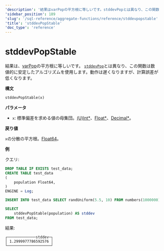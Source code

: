 ```yaml
---
'description': '結果はvarPopの平方根に等しいです。stddevPopとは異なり、この関数は数値的に安定したアルゴリズムを使用しています。'
'sidebar_position': 189
'slug': '/sql-reference/aggregate-functions/reference/stddevpopstable'
'title': 'stddevPopStable'
'doc_type': 'reference'
---
```



# stddevPopStable

結果は、[varPop](../../../sql-reference/aggregate-functions/reference/varpop.md)の平方根に等しいです。 [`stddevPop`](../reference/stddevpop.md)とは異なり、この関数は数値的に安定したアルゴリズムを使用します。動作は遅くなりますが、計算誤差が低くなります。

**構文**

```sql
stddevPopStable(x)
```

**パラメータ**

- `x`: 標準偏差を求める値の母集団。[(U)Int*](../../data-types/int-uint.md)、[Float*](../../data-types/float.md)、[Decimal*](../../data-types/decimal.md)。

**戻り値**

`x`の分散の平方根。[Float64](../../data-types/float.md)。

**例**

クエリ:

```sql
DROP TABLE IF EXISTS test_data;
CREATE TABLE test_data
(
    population Float64,
)
ENGINE = Log;

INSERT INTO test_data SELECT randUniform(5.5, 10) FROM numbers(1000000)

SELECT
    stddevPopStable(population) AS stddev
FROM test_data;
```

結果:

```response
┌─────────────stddev─┐
│ 1.2999977786592576 │
└────────────────────┘
```

